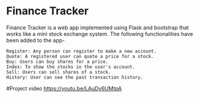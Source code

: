 # Finance Tracker

Finance Tracker is a web app implemented using Flask and bootstrap that works like a mini stock exchange system. The following functionalities have been added to the app-

    Register: Any person can register to make a new account.
    Quote: A registered user can quote a price for a stock.
    Buy: Users can buy shares for a price.
    Index: To show the stocks in the user's account.
    Sell: Users can sell shares of a stock.
    History: User can see the past transaction history.

#Project video
https://youtu.be/LAuDy6UMtpA
